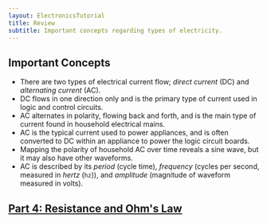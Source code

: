 ```yaml
---
layout: ElectronicsTutorial
title: Review
subtitle: Important concepts regarding types of electricity.
---
```


## Important Concepts

 * There are two types of electrical current flow; _direct current_ (DC) and _alternating current_ (AC).
 * DC flows in one direction only and is the primary type of current used in logic and control circuits.
 * AC alternates in polarity, flowing back and forth, and is the main type of current found in household electrical mains.
 * AC is the typical current used to power appliances, and is often converted to DC within an appliance to power the logic circuit boards.
 * Mapping the polarity of household AC over time reveals a sine wave, but it may also have other waveforms.
 * AC is described by its _period_ (cycle time), _frequency_ (cycles per second, measured in _hertz_ (`hz`)), and _amplitude_ (magnitude of waveform measured in volts).

 
## [Part 4: Resistance and Ohm's Law](../../Part4/Resistance)
